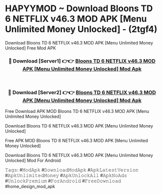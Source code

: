 # HAPYYMOD ~ Download Bloons TD 6 NETFLIX v46.3 MOD APK [Menu Unlimited Money Unlocked] - (2tgf4)
Download Bloons TD 6 NETFLIX v46.3 MOD APK [Menu Unlimited Money Unlocked] Free Mod APK

<div align="center">
<h3>🔴 Download [Server1] 👉👉 <a href="https://apk-comot.site?title=Bloons_TD_6_NETFLIX_v46.3_MOD_APK_[Menu_Unlimited_Money_Unlocked]">Bloons TD 6 NETFLIX v46.3 MOD APK [Menu Unlimited Money Unlocked] Mod Apk</a></h3><br>

<h3>🔴 Download [Server2] 👉👉 <a href="https://apk-comot.site?title=Bloons_TD_6_NETFLIX_v46.3_MOD_APK_[Menu_Unlimited_Money_Unlocked]">Bloons TD 6 NETFLIX v46.3 MOD APK [Menu Unlimited Money Unlocked] Mod Apk</a></h3>
</div>


Free Download APK MOD Bloons TD 6 NETFLIX v46.3 MOD APK [Menu Unlimited Money Unlocked]

Download Bloons TD 6 NETFLIX v46.3 MOD APK [Menu Unlimited Money Unlocked] 

Free APK MOD Bloons TD 6 NETFLIX v46.3 MOD APK [Menu Unlimited Money Unlocked] 

Download Bloons TD 6 NETFLIX v46.3 MOD APK [Menu Unlimited Money Unlocked] Mod For Android

𝚃𝚊𝚐𝚜: #𝙼𝚘𝚍𝙰𝚙𝚔 #𝙳𝚘𝚠𝚗𝚕𝚘𝚊𝚍𝙼𝚘𝚍𝙰𝚙𝚔 #𝙰𝚙𝚔𝙻𝚊𝚝𝚎𝚜𝚝𝚅𝚎𝚛𝚜𝚒𝚘𝚗 #𝙰𝚙𝚔𝚄𝚗𝚕𝚒𝚖𝚒𝚝𝚎𝚍𝙼𝚘𝚗𝚎𝚢 #𝙰𝚙𝚔𝚄𝚗𝚕𝚘𝚌𝚔𝙰𝚕𝚕 #𝙰𝚙𝚔𝙽𝚘𝙰𝚍𝚜 #𝚄𝚗𝚕𝚘𝚌𝚔𝙿𝚛𝚎𝚖𝚒𝚞𝚖 #𝙵𝚘𝚛𝙰𝚗𝚍𝚛𝚘𝚒𝚍 #𝙵𝚛𝚎𝚎𝙳𝚘𝚠𝚗𝚕𝚘𝚊𝚍 #home_design_mod_apk
